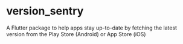 # version_sentry
A Flutter package to help apps stay up-to-date by fetching the latest version from the Play Store (Android) or App Store (iOS)

